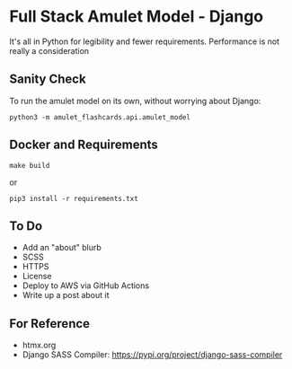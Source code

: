 # Full Stack Amulet Model - Django

It's all in Python for legibility and fewer requirements. Performance is not really a consideration

## Sanity Check

To run the amulet model on its own, without worrying about Django:
```
python3 -m amulet_flashcards.api.amulet_model
```


## Docker and Requirements

```
make build
```

or 

```
pip3 install -r requirements.txt
```


## To Do

- Add an "about" blurb
- SCSS
- HTTPS
- License
- Deploy to AWS via GitHub Actions
- Write up a post about it



## For Reference

- htmx.org
- Django SASS Compiler: https://pypi.org/project/django-sass-compiler

